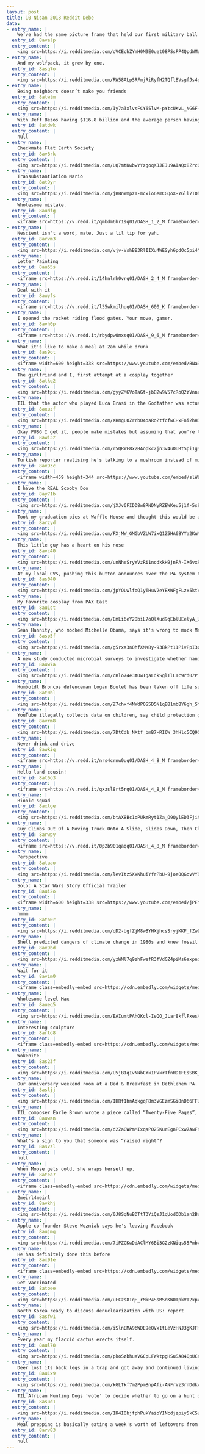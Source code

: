 ```yaml
---
layout: post
title: 10 Nisan 2018 Reddit Debe
data:
- entry_name: |
    We’ve had the same picture frame that held our first military ball (cir. 2001) picture and now it holds our last (Feb. 2018).
  entry_id: 8avelp
  entry_content: |
    <img src=https://i.redditmedia.com/oVCEchZYmH0M9E0uet08PSsPP4QpdWMpZ7qeqLtDunQ.jpg?s=f10dd066c9b28f261f0670c226b09044 frameborder=0>
- entry_name: |
    And my wolfpack, it grew by one.
  entry_id: 8asq7o
  entry_content: |
    <img src=https://i.redditmedia.com/RW58ALpSRFmjRiRyfH2TQflBVsgfJs4p_J_UkGXUYWo.jpg?s=90e5f309a30976d7477d1353aa14f914 frameborder=0>
- entry_name: |
    Being neighbors doesn’t make you friends
  entry_id: 8atwtm
  entry_content: |
    <img src=https://i.redditmedia.com/Iy7a3xlvsFCY65lvM-pYtcUKvL_NG6F-SK998yUFWfI.jpg?s=c20a9223dbf1f1c8bc0003979bed5035 frameborder=0>
- entry_name: |
    With Jeff Bezos having $116.8 billion and the average person having 100 billion brain cells, Jeff Bezos literally has more money than sense.
  entry_id: 8atdwk
  entry_content: |
    null
- entry_name: |
    Checkmate Flat Earth Society
  entry_id: 8av8rk
  entry_content: |
    <img src=https://i.redditmedia.com/UQ7mtKwbwYYzgoqKJJEJu9AIaQx8Zrc02Z8UJ86LtWA.jpg?s=97ac443654a3cf2b61b90d132f59a18c frameborder=0>
- entry_name: |
    Transubstantiation Mario
  entry_id: 8at9yr
  entry_content: |
    <img src=https://i.redditmedia.com/jBBnWmpzT-mcxio6emCGQoX-Y6ll7TOhGc9QFBqszt4.jpg?s=1d5b2381e047c7789fe3414b25c4dff4 frameborder=0>
- entry_name: |
    Wholesome mistake.
  entry_id: 8audfg
  entry_content: |
    <iframe src=https://v.redd.it/qmbdm6hr1sq01/DASH_1_2_M frameborder=0></iframe>
- entry_name: |
    Nescient isn't a word, mate. Just a lil tip for yah.
  entry_id: 8arvm3
  entry_content: |
    <img src=https://i.redditmedia.com/vjv-VshBB3RlIIXu4WESyh6pdOc5pi4Nx_Hag0v6qfY.jpg?s=20a417adbbdf2355381749408e6269ea frameborder=0>
- entry_name: |
    Letter Painting
  entry_id: 8au55s
  entry_content: |
    <iframe src=https://v.redd.it/14hnlrh0vrq01/DASH_2_4_M frameborder=0></iframe>
- entry_name: |
    Deal with it
  entry_id: 8awyfs
  entry_content: |
    <iframe src=https://v.redd.it/l35wkmilhuq01/DASH_600_K frameborder=0></iframe>
- entry_name: |
    I opened the rocket riding flood gates. Your move, gamer.
  entry_id: 8avh0p
  entry_content: |
    <iframe src=https://v.redd.it/rbydpw0mxsq01/DASH_9_6_M frameborder=0></iframe>
- entry_name: |
    What it's like to make a meal at 2am while drunk
  entry_id: 8as9ot
  entry_content: |
    <iframe width=600 height=338 src=https://www.youtube.com/embed/BNa9YNFc-LM?feature=oembed&enablejsapi=1&enablejsapi=1&enablejsapi=1 frameborder=0 allow=autoplay; encrypted-media allowfullscreen></iframe>
- entry_name: |
    The girlfriend and I, first attempt at a cosplay together
  entry_id: 8atkq2
  entry_content: |
    <img src=https://i.redditmedia.com/gyyZMGVoTaGt-jbB2w9V57cRoQ2zVnnx0LVlwhStASM.jpg?s=6bebaaf081045c90c04e0026d4668129 frameborder=0>
- entry_name: |
    TIL that the actor who played Luca Brasi in the Godfather was actually a member of the Colombo crime family sent to monitor the set. Coppola cast him, but due to his nerves, he kept making mistakes and repeating his lines to himself. This was then incorporated into the film as a character trait.
  entry_id: 8axuzf
  entry_content: |
    <img src=https://i.redditmedia.com/XHmgLOZrrbO4oaRoZtfcfwCHxFni2hH3onIlEapCmw4.jpg?s=c84a86daa6da878aa1159c608d4830d0 frameborder=0>
- entry_name: |
    Okay PUBG I get it, people make mistakes but assuming that you're the first shooter game to conceive the use of a frying pan as a melee combat weapon is outright wrong and stupid.
  entry_id: 8awi3z
  entry_content: |
    <img src=https://i.redditmedia.com/r5QRWF8x2BAopkc2jn3v4uDURtSpi1gSwVrYuld2594.png?s=4318299ad4a54c4911a83172f5e73c0e frameborder=0>
- entry_name: |
    Turkish reporter realising he's talking to a mushroom instead of microphone is the best thing I've watched this week
  entry_id: 8ax93c
  entry_content: |
    <iframe width=459 height=344 src=https://www.youtube.com/embed/slWLa82XdBs?feature=oembed&enablejsapi=1&enablejsapi=1&enablejsapi=1 frameborder=0 allow=autoplay; encrypted-media allowfullscreen></iframe>
- entry_name: |
    I have the REAL Scooby Doo
  entry_id: 8ay71b
  entry_content: |
    <img src=https://i.redditmedia.com/jXJv6FIDD8w8RNDNyRZEWKeu5j1f-5s8kNvZVD7g_x4.jpg?s=233c54ed8c99ca32b94df71a5e21e70f frameborder=0>
- entry_name: |
    Took my graduation pics at Waffle House and thought this would be a good place to post them
  entry_id: 8arzyd
  entry_content: |
    <img src=https://i.redditmedia.com/FXjMW_GMGbVZLW7ixQ1Z5HA6BYYa2KuM8QFGRRBr8AM.jpg?s=e91e66d509c884f3bc90674ce29ef30a frameborder=0>
- entry_name: |
    This little guy has a heart on his nose
  entry_id: 8avc40
  entry_content: |
    <img src=https://i.redditmedia.com/unNheSryWVzRi1ncdkkH9jnPA-IX6vxP3xOvDK3QXeo.jpg?s=b5a83542e28efc9123f9e580bc3e02c1 frameborder=0>
- entry_name: |
    At my local CVS, pushing this button announces over the PA system to the entire store A customer requires assistance in the family planning department. The shelves are only about 5 feet high, so almost everyone in the store can look over while you awkwardly wait for an employee to open the case.
  entry_id: 8as040
  entry_content: |
    <img src=https://i.redditmedia.com/jpYOLwlfoQ1yTHuV2eYEXWFgFLzx5ktVWQlobzOKbYI.jpg?s=036e8f3e8cdd959d3254690dcc2f50d9 frameborder=0>
- entry_name: |
    My favorite cosplay from PAX East
  entry_id: 8au1st
  entry_content: |
    <img src=https://i.redditmedia.com/EmLi6eY2DbiL7oQlXud9qEblUEelyA_UTXxfX_jJos8.jpg?s=f59e1b2aabb9632fd56ec6a3ae826f31 frameborder=0>
- entry_name: |
    Sean Hannity, who mocked Michelle Obama, says it's wrong to mock Melania Trump
  entry_id: 8asp5f
  entry_content: |
    <img src=https://i.redditmedia.com/g5rxa3nQhfXMKBy-93BkPt11PivPpI3zPji_jWSeZLo.jpg?s=fd1b7a37e14550deac216ba31368fa48 frameborder=0>
- entry_name: |
    A new study conducted microbial surveys to investigate whether hand-dryers were sucking in potentially infectious microbes and then spraying them all over everything, as had been observed in earlier studies. They were.
  entry_id: 8auw7a
  entry_content: |
    <img src=https://i.redditmedia.com/cBlo74e3AOwTgaLdkSglTlLTc9rd0ZPTRtcMt1xQnHk.jpg?s=79caced8d8c0fe96918d8b516ec9c983 frameborder=0>
- entry_name: |
    Humboldt Broncos defenceman Logan Boulet has been taken off life support. His organs will be donated and he will help save the lives of six others. R.I.P. Logan
  entry_id: 8at0bl
  entry_content: |
    <img src=https://i.redditmedia.com/Z7chxf4NWdP0S5D5N1qBB1mbBY6gh_SYXigFmMqkJFA.jpg?s=dd3b86c2683ae3d141a14f5372bdea71 frameborder=0>
- entry_name: |
    YouTube illegally collects data on children, say child protection groups
  entry_id: 8avrm8
  entry_content: |
    <img src=https://i.redditmedia.com/7DtCdb_NXtf_bmB7-RI6W_3hHlc5CQ90q4-byaWtShU.jpg?s=a08ff4eaa68f5d98bb2033ec7bc05daa frameborder=0>
- entry_name: |
    Never drink and drive
  entry_id: 8awkiq
  entry_content: |
    <iframe src=https://v.redd.it/nrs4crnw0uq01/DASH_4_8_M frameborder=0></iframe>
- entry_name: |
    Hello land cousin!
  entry_id: 8at6o3
  entry_content: |
    <iframe src=https://v.redd.it/qxzsl8rt5rq01/DASH_4_8_M frameborder=0></iframe>
- entry_name: |
    Bionic squad
  entry_id: 8axlge
  entry_content: |
    <img src=https://i.redditmedia.com/btAX8Bc1oPUkmRyt1Za_O9QylED3FjitAsCtDcUF6KU.jpg?s=0b36af60722506142392671d9cfc56a3 frameborder=0>
- entry_name: |
    Guy Climbs Out Of A Moving Truck Onto A Slide, Slides Down, Then Climbs Back Into The Drivers Seat
  entry_id: 8arwpy
  entry_content: |
    <iframe src=https://v.redd.it/0p2b901qaqq01/DASH_4_8_M frameborder=0></iframe>
- entry_name: |
    Perspective
  entry_id: 8atuao
  entry_content: |
    <img src=https://i.redditmedia.com/levItzSXxKhuiYfrPbU-9joe0QGovVY8Y26643d9wiY.jpg?s=06f20faf34329007c3b29e6b8bc61d99 frameborder=0>
- entry_name: |
    Solo: A Star Wars Story Official Trailer
  entry_id: 8aui2o
  entry_content: |
    <iframe width=600 height=338 src=https://www.youtube.com/embed/jPEYpryMp2s?feature=oembed&enablejsapi=1&enablejsapi=1&enablejsapi=1 frameborder=0 allow=autoplay; encrypted-media allowfullscreen></iframe>
- entry_name: |
    hmmm
  entry_id: 8atn0r
  entry_content: |
    <img src=https://i.redditmedia.com/qD2-UgfZjM8wBYHXjhcsSryjKKF_fZw9IUvQoMidv3w.jpg?s=66f2d986ab64066581862299e9dba2e5 frameborder=0>
- entry_name: |
    Shell predicted dangers of climate change in 1980s and knew fossil fuel industry was responsible: Authors of confidential documents envisage changes to sea level and weather ‘larger than any that have occurred over the past 12,000 years’.
  entry_id: 8ax9bd
  entry_content: |
    <img src=https://i.redditmedia.com/yzWMl7q9zhFwefR3fVdGZ4piMs6axpnibDpUwdqO2GE.jpg?s=3e3b07986ca13afb759ac5389ce29b42 frameborder=0>
- entry_name: |
    Wait for it
  entry_id: 8avim0
  entry_content: |
    <iframe class=embedly-embed src=https://cdn.embedly.com/widgets/media.html?src=https%3A%2F%2Fgfycat.com%2Fifr%2FCandidPointedApisdorsatalaboriosa&url=https%3A%2F%2Fgfycat.com%2FCandidPointedApisdorsatalaboriosa&image=https%3A%2F%2Fthumbs.gfycat.com%2FCandidPointedApisdorsatalaboriosa-size_restricted.gif&key=522baf40bd3911e08d854040d3dc5c07&type=text%2Fhtml&schema=gfycat width=288 height=360 scrolling=no frameborder=0 allowfullscreen></iframe>
- entry_name: |
    Wholesome level Max
  entry_id: 8aueq5
  entry_content: |
    <img src=https://i.redditmedia.com/EAIumtPAhOKcl-IeQO_JLar8kflFxesXhjUIUG84ho0.jpg?s=07d0bcbb36b7dc57de214381a110ff7e frameborder=0>
- entry_name: |
    Interesting sculpture
  entry_id: 8artd8
  entry_content: |
    <iframe class=embedly-embed src=https://cdn.embedly.com/widgets/media.html?src=https%3A%2F%2Fgfycat.com%2Fifr%2FVariableGiganticAldabratortoise&url=https%3A%2F%2Fgfycat.com%2FVariableGiganticAldabratortoise&image=https%3A%2F%2Fthumbs.gfycat.com%2FVariableGiganticAldabratortoise-size_restricted.gif&key=522baf40bd3911e08d854040d3dc5c07&type=text%2Fhtml&schema=gfycat width=600 height=750 scrolling=no frameborder=0 allowfullscreen></iframe>
- entry_name: |
    Wokenite
  entry_id: 8as23f
  entry_content: |
    <img src=https://i.redditmedia.com/U5jB1qIvNNbCYkIPVkrTfnHD1FEsSBK_JgS8Ns61SUs.jpg?s=81db84be2e3f52ece29ec52df128085d frameborder=0>
- entry_name: |
    Our anniversary weekend room at a Bed & Breakfast in Bethlehem PA.
  entry_id: 8asljj
  entry_content: |
    <img src=https://i.redditmedia.com/IHRf1hnAqkgqF8m3VGEzmSGi8nD66FFUUgqWcgf9s5Y.jpg?s=eb903deae054d2ad34cdba808c093e02 frameborder=0>
- entry_name: |
    TIL composer Earle Brown wrote a piece called “Twenty-Five Pages”, which consists of 25 un-numbered pages that can be played in any order, either side up, and each line read as treble or bass clef. It can be played by any number of pianos up to 25.
  entry_id: 8auwan
  entry_content: |
    <img src=https://i.redditmedia.com/d2ZaGWPmMIxqsPO2SKurEgnPCxw7AwFn4iWZ4UlUrXY.jpg?s=6fe47da7cb4947bdd5edfd8e3d0230da frameborder=0>
- entry_name: |
    What’s a sign to you that someone was “raised right”?
  entry_id: 8asvzl
  entry_content: |
    null
- entry_name: |
    When Moose gets cold, she wraps herself up.
  entry_id: 8atea7
  entry_content: |
    <iframe class=embedly-embed src=https://cdn.embedly.com/widgets/media.html?src=https%3A%2F%2Fgfycat.com%2Fifr%2FSizzlingCooperativeBlacklab&url=https%3A%2F%2Fgfycat.com%2FSizzlingCooperativeBlacklab&image=https%3A%2F%2Fthumbs.gfycat.com%2FSizzlingCooperativeBlacklab-size_restricted.gif&key=2aa3c4d5f3de4f5b9120b660ad850dc9&type=text%2Fhtml&schema=gfycat width=600 height=1067 scrolling=no frameborder=0 allowfullscreen></iframe>
- entry_name: |
    2meirl4meirl
  entry_id: 8avkhj
  entry_content: |
    <img src=https://i.redditmedia.com/0J8SqNuBDTtT3YiQsJ1qUodODb1an2BckB0_zES8dmQ.jpg?s=58fa057ad42e167c7b77bca354810c82 frameborder=0>
- entry_name: |
    Apple co-founder Steve Wozniak says he's leaving Facebook
  entry_id: 8aujmg
  entry_content: |
    <img src=https://i.redditmedia.com/7iPZCKwDdAClMY6Bi3G2zKNiqs55PmbviBn9XUppR9o.jpg?s=2354739d1830b2157fb446763f6d85e1 frameborder=0>
- entry_name: |
    He has definitely done this before
  entry_id: 8ax91e
  entry_content: |
    <iframe class=embedly-embed src=https://cdn.embedly.com/widgets/media.html?src=https%3A%2F%2Fgfycat.com%2Fifr%2FDimpledDecisiveAmphiuma&url=https%3A%2F%2Fgfycat.com%2FDimpledDecisiveAmphiuma&image=https%3A%2F%2Fthumbs.gfycat.com%2FDimpledDecisiveAmphiuma-size_restricted.gif&key=522baf40bd3911e08d854040d3dc5c07&type=text%2Fhtml&schema=gfycat width=400 height=220 scrolling=no frameborder=0 allowfullscreen></iframe>
- entry_name: |
    Get Vaccinated
  entry_id: 8atoee
  entry_content: |
    <img src=https://i.redditmedia.com/uFCzs8TqH_rMkP4SsMSnKW0TpkVI2xpVaOv9hgRhj-k.jpg?s=47b827f7c3b824fd62716144f33c6017 frameborder=0>
- entry_name: |
    North Korea ready to discuss denuclearization with US: report
  entry_id: 8asfw1
  entry_content: |
    <img src=https://i.redditmedia.com/iSlnEMA96WDE9eOVx1tLeVzHNJ3gKJFHFZFXQ_O6-H8.jpg?s=770b01870181b7011dfa85649f5e8494 frameborder=0>
- entry_name: |
    Every year my flaccid cactus erects itself.
  entry_id: 8aul78
  entry_content: |
    <img src=https://i.redditmedia.com/pkoSzbhuaVGCpLFWktpgHSuSA84QpUCet_XXgYIsB6M.jpg?s=c64a8777df0cf3f4674b262272571b07 frameborder=0>
- entry_name: |
    Deer lost its back legs in a trap and got away and continued living with just bone nubs...beast
  entry_id: 8au1x9
  entry_content: |
    <img src=https://i.redditmedia.com/kGLTkf7m2PpmBnpAfi-ANFrVz3rnDdkv1AVVgu17MS8.jpg?s=8f9fd631a530c4516734bb4a2acd6aa3 frameborder=0>
- entry_name: |
    TIL African Hunting Dogs 'vote' to decide whether to go on a hunt or not. The most important animals in the pack need only garner around 3 votes; the lesser dogs need about 10
  entry_id: 8asud1
  entry_content: |
    <img src=https://i.redditmedia.com/1K4I0bjfphPukYaioYINcdjzpiy5kCSun3Hs2YIyTb4.jpg?s=efca3556cf7cf8db1fc13589bc5ccc99 frameborder=0>
- entry_name: |
    Meal prepping is basically eating a week's worth of leftovers from a meal that never happened.
  entry_id: 8arv83
  entry_content: |
    null
---
```

